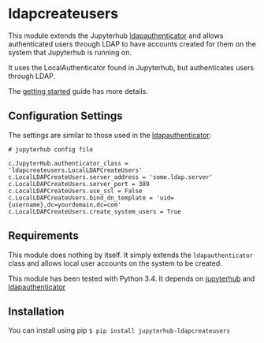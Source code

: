 # ldapcreateusers

This module extends the Jupyterhub [ldapauthenticator](https://github.com/jupyterhub/ldapauthenticator/)
and allows authenticated users through LDAP to have accounts created for them on the system
that Jupyterhub is running on.

It uses the LocalAuthenticator found in Jupyterhub, but authenticates users through LDAP.

The [getting started](https://github.com/jupyterhub/jupyterhub/blob/master/docs/source/getting-started.md) guide has more details.


## Configuration Settings

The settings are similar to those used in the [ldapauthenticator](https://github.com/jupyterhub/ldapauthenticator/):

    # jupyterhub config file

    c.JupyterHub.authenticator_class = 'ldapcreateusers.LocalLDAPCreateUsers'
    c.LocalLDAPCreateUsers.server_address = 'some.ldap.server'
    c.LocalLDAPCreateUsers.server_port = 389
    c.LocalLDAPCreateUsers.use_ssl = False
    c.LocalLDAPCreateUsers.bind_dn_template = 'uid={username},dc=yourdomain,dc=com'
    c.LocalLDAPCreateUsers.create_system_users = True

## Requirements

This module does nothing by itself. It simply extends the `ldapauthenticator` class and allows local
user accounts on the system to be created.

This module has been tested with Python 3.4. It depends on [jupyterhub](https://github.com/jupyterhub/jupyterhub) and [ldapauthenticator](https://github.com/jupyterhub/ldapauthenticator/)


## Installation

You can install using pip `$ pip install jupyterhub-ldapcreateusers`

